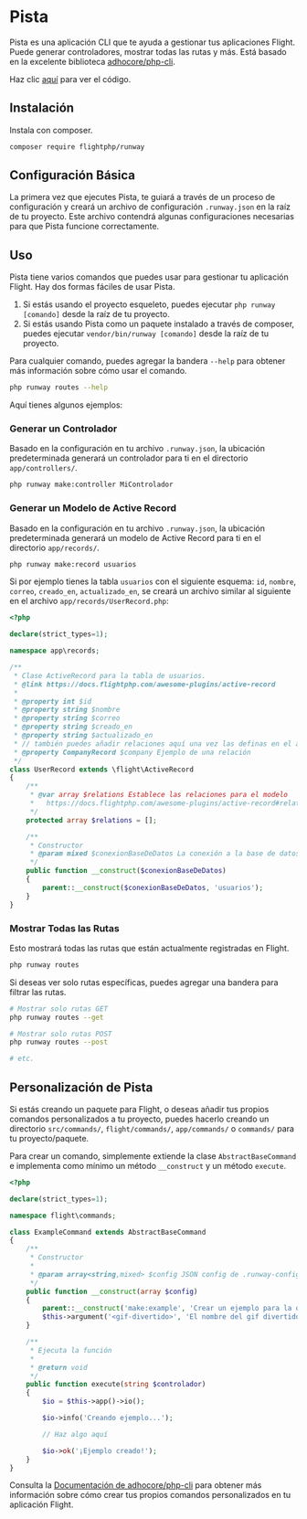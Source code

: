 # Pista

Pista es una aplicación CLI que te ayuda a gestionar tus aplicaciones Flight. Puede generar controladores, mostrar todas las rutas y más. Está basado en la excelente biblioteca [adhocore/php-cli](https://github.com/adhocore/php-cli).

Haz clic [aquí](https://github.com/flightphp/runway) para ver el código.

## Instalación

Instala con composer.

```bash
composer require flightphp/runway
```

## Configuración Básica

La primera vez que ejecutes Pista, te guiará a través de un proceso de configuración y creará un archivo de configuración `.runway.json` en la raíz de tu proyecto. Este archivo contendrá algunas configuraciones necesarias para que Pista funcione correctamente.

## Uso

Pista tiene varios comandos que puedes usar para gestionar tu aplicación Flight. Hay dos formas fáciles de usar Pista.

1. Si estás usando el proyecto esqueleto, puedes ejecutar `php runway [comando]` desde la raíz de tu proyecto.
1. Si estás usando Pista como un paquete instalado a través de composer, puedes ejecutar `vendor/bin/runway [comando]` desde la raíz de tu proyecto.

Para cualquier comando, puedes agregar la bandera `--help` para obtener más información sobre cómo usar el comando.

```bash
php runway routes --help
```

Aquí tienes algunos ejemplos:

### Generar un Controlador

Basado en la configuración en tu archivo `.runway.json`, la ubicación predeterminada generará un controlador para ti en el directorio `app/controllers/`.

```bash
php runway make:controller MiControlador
```

### Generar un Modelo de Active Record

Basado en la configuración en tu archivo `.runway.json`, la ubicación predeterminada generará un modelo de Active Record para ti en el directorio `app/records/`.

```bash
php runway make:record usuarios
```

Si por ejemplo tienes la tabla `usuarios` con el siguiente esquema: `id`, `nombre`, `correo`, `creado_en`, `actualizado_en`, se creará un archivo similar al siguiente en el archivo `app/records/UserRecord.php`:

```php
<?php

declare(strict_types=1);

namespace app\records;

/**
 * Clase ActiveRecord para la tabla de usuarios.
 * @link https://docs.flightphp.com/awesome-plugins/active-record
 * 
 * @property int $id
 * @property string $nombre
 * @property string $correo
 * @property string $creado_en
 * @property string $actualizado_en
 * // también puedes añadir relaciones aquí una vez las definas en el array $relations
 * @property CompanyRecord $company Ejemplo de una relación
 */
class UserRecord extends \flight\ActiveRecord
{
    /**
     * @var array $relations Establece las relaciones para el modelo
     *   https://docs.flightphp.com/awesome-plugins/active-record#relationships
     */
    protected array $relations = [];

    /**
     * Constructor
     * @param mixed $conexionBaseDeDatos La conexión a la base de datos
     */
    public function __construct($conexionBaseDeDatos)
    {
        parent::__construct($conexionBaseDeDatos, 'usuarios');
    }
}
```

### Mostrar Todas las Rutas

Esto mostrará todas las rutas que están actualmente registradas en Flight.

```bash
php runway routes
```

Si deseas ver solo rutas específicas, puedes agregar una bandera para filtrar las rutas.

```bash
# Mostrar solo rutas GET
php runway routes --get

# Mostrar solo rutas POST
php runway routes --post

# etc.
```

## Personalización de Pista

Si estás creando un paquete para Flight, o deseas añadir tus propios comandos personalizados a tu proyecto, puedes hacerlo creando un directorio `src/commands/`, `flight/commands/`, `app/commands/` o `commands/` para tu proyecto/paquete.

Para crear un comando, simplemente extiende la clase `AbstractBaseCommand` e implementa como mínimo un método `__construct` y un método `execute`.

```php
<?php

declare(strict_types=1);

namespace flight\commands;

class ExampleCommand extends AbstractBaseCommand
{
	/**
     * Constructor
     *
     * @param array<string,mixed> $config JSON config de .runway-config.json
     */
    public function __construct(array $config)
    {
        parent::__construct('make:example', 'Crear un ejemplo para la documentación', $config);
        $this->argument('<gif-divertido>', 'El nombre del gif divertido');
    }

	/**
     * Ejecuta la función
     *
     * @return void
     */
    public function execute(string $controlador)
    {
        $io = $this->app()->io();

		$io->info('Creando ejemplo...');

		// Haz algo aquí

		$io->ok('¡Ejemplo creado!');
	}
}
```

Consulta la [Documentación de adhocore/php-cli](https://github.com/adhocore/php-cli) para obtener más información sobre cómo crear tus propios comandos personalizados en tu aplicación Flight.